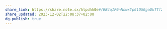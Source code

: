 ```yaml
---
share_link: https://share.note.sx/hlpdhh0e#/EB4qIF0nNnwxYp61U5GgaOkTTfZcv7TFqHMkicIT6w
share_updated: 2023-12-02T22:08:37+02:00
dg-publish: true
---
```

